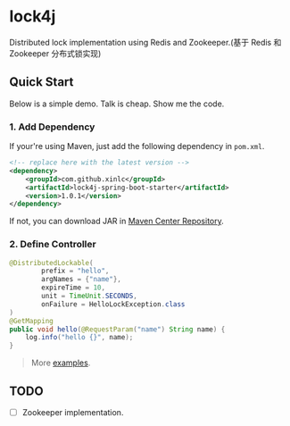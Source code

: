 # lock4j

Distributed lock implementation using Redis and Zookeeper.(基于 Redis 和 Zookeeper 分布式锁实现)

## Quick Start

Below is a simple demo. Talk is cheap. Show me the code.

### 1. Add Dependency

If your're using Maven, just add the following dependency in `pom.xml`.

```xml
<!-- replace here with the latest version -->
<dependency>
    <groupId>com.github.xinlc</groupId>
    <artifactId>lock4j-spring-boot-starter</artifactId>
    <version>1.0.1</version>
</dependency>
```

If not, you can download JAR in [Maven Center Repository](https://mvnrepository.com/artifact/com.github.xinlc/lock4j-core).

### 2. Define Controller

```java
@DistributedLockable(
        prefix = "hello",
        argNames = {"name"},
        expireTime = 10,
        unit = TimeUnit.SECONDS,
        onFailure = HelloLockException.class
)
@GetMapping
public void hello(@RequestParam("name") String name) {
    log.info("hello {}", name);
}
```

> More [examples](https://github.com/xinlc/lock4j/tree/master/samples).

## TODO

- [ ] Zookeeper implementation.
